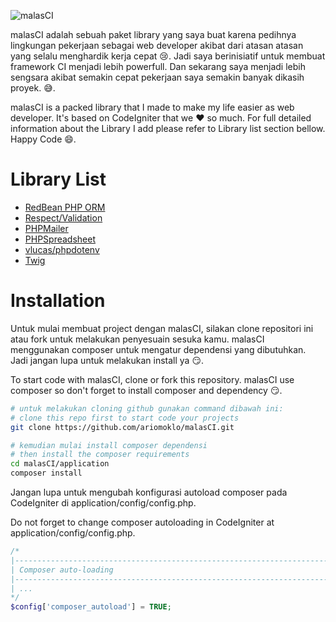 ![malasCI](https://raw.github.com/ariomoklo/malasCI/master/assets/malas-banner.png)

malasCI adalah sebuah paket library yang saya buat karena pedihnya lingkungan pekerjaan sebagai web developer akibat dari atasan atasan yang selalu menghardik kerja cepat 😢. Jadi saya berinisiatif untuk membuat framework CI menjadi lebih powerfull. Dan sekarang saya menjadi lebih sengsara akibat semakin cepat pekerjaan saya semakin banyak dikasih proyek. 😅.

malasCI is a packed library that I made to make my life easier as web developer. It's based on CodeIgniter that we ❤️ so much. For full detailed information about the Library I add please refer to Library list section bellow. Happy Code 😄.

# Library List

- [RedBean PHP ORM](https://redbeanphp.com)
- [Respect/Validation](https://github.com/Respect/Validation)
- [PHPMailer](https://github.com/PHPMailer/PHPMailer)
- [PHPSpreadsheet](https://github.com/PHPOffice/phpspreadsheet/)
- [vlucas/phpdotenv](https://github.com/vlucas/phpdotenv)
- [Twig](https://twig.symfony.com)

# Installation

Untuk mulai membuat project dengan malasCI, silakan clone repositori ini atau fork untuk melakukan penyesuain sesuka kamu. malasCI menggunakan composer untuk mengatur dependensi yang dibutuhkan. Jadi jangan lupa untuk melakukan install ya 😏.

To start code with malasCI, clone or fork this repository. malasCI use composer so don't forget to install composer and dependency 😏.

```sh
# untuk melakukan cloning github gunakan command dibawah ini:
# clone this repo first to start code your projects
git clone https://github.com/ariomoklo/malasCI.git

# kemudian mulai install composer dependensi
# then install the composer requirements
cd malasCI/application
composer install
```

Jangan lupa untuk mengubah konfigurasi autoload composer pada CodeIgniter di application/config/config.php.

Do not forget to change composer autoloading in CodeIgniter at application/config/config.php.

```php
/*
|--------------------------------------------------------------------------
| Composer auto-loading
|--------------------------------------------------------------------------
| ...
*/
$config['composer_autoload'] = TRUE;
```
